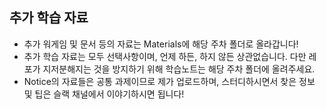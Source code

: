## 추가 학습 자료
- 추가 워게임 및 문서 등의 자료는 Materials에 해당 주차 폴더로 올라갑니다!
- 추가 학습 자료는 모두 선택사항이며, 언제 하든, 하지 않든 상관없습니다. 다만 레포가 지저분해지는 것을 방지하기 위해 학습노트는 해당 주차 폴더에 올려주세요.
- Notice의 자료들은 공통 과제이므로 제가 업로드하며, 스터디하시면서 찾은 정보 및 팁은 슬랙 채널에서 이야기하시면 됩니다!
